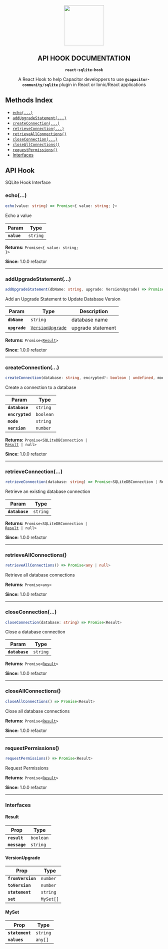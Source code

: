 <p align="center"><br><img src="https://user-images.githubusercontent.com/236501/85893648-1c92e880-b7a8-11ea-926d-95355b8175c7.png" width="128" height="128" /></p>
<h2 align="center">API HOOK DOCUMENTATION</h2>
<p align="center"><strong><code>react-sqlite-hook</code></strong></p>
<p align="center">
  A React Hook to help Capacitor developpers to use <strong><code>@capacitor-community/sqlite</code></strong> plugin in React or Ionic/React applications</p>


## Methods Index

<docgen-index>

* [`echo(...)`](#echo)
* [`addUpgradeStatement(...)`](#addupgradestatement)
* [`createConnection(...)`](#createconnection)
* [`retrieveConnection(...)`](#retrieveconnection)
* [`retrieveAllConnections()`](#retrieveallconnections)
* [`closeConnection(...)`](#closeconnection)
* [`closeAllConnections()`](#closeallconnections)
* [`requestPermissions()`](#requestpermissions)
* [Interfaces](#interfaces)

</docgen-index>

## API Hook

<docgen-api class="custom-css">
<!--Update the source file JSDoc comments and rerun docgen to update the docs below-->

SQLite Hook Interface

### echo(...)

```typescript
echo(value: string) => Promise<{ value: string; }>
```

Echo a value

| Param       | Type                |
| ----------- | ------------------- |
| **`value`** | <code>string</code> |

**Returns:** <code>Promise&lt;{ value: string; }&gt;</code>

**Since:** 1.0.0 refactor

--------------------


### addUpgradeStatement(...)

```typescript
addUpgradeStatement(dbName: string, upgrade: VersionUpgrade) => Promise<Result>
```

Add an Upgrade Statement to Update Database Version

| Param         | Type                                                      | Description       |
| ------------- | --------------------------------------------------------- | ----------------- |
| **`dbName`**  | <code>string</code>                                       | database name     |
| **`upgrade`** | <code><a href="#versionupgrade">VersionUpgrade</a></code> | upgrade statement |

**Returns:** <code>Promise&lt;<a href="#result">Result</a>&gt;</code>

**Since:** 1.0.0 refactor

--------------------


### createConnection(...)

```typescript
createConnection(database: string, encrypted?: boolean | undefined, mode?: string | undefined, version?: number | undefined) => Promise<SQLiteDBConnection | Result | null>
```

Create a connection to a database

| Param           | Type                 |
| --------------- | -------------------- |
| **`database`**  | <code>string</code>  |
| **`encrypted`** | <code>boolean</code> |
| **`mode`**      | <code>string</code>  |
| **`version`**   | <code>number</code>  |

**Returns:** <code>Promise&lt;SQLiteDBConnection | <a href="#result">Result</a> | null&gt;</code>

**Since:** 1.0.0 refactor

--------------------


### retrieveConnection(...)

```typescript
retrieveConnection(database: string) => Promise<SQLiteDBConnection | Result | null>
```

Retrieve an existing database connection

| Param          | Type                |
| -------------- | ------------------- |
| **`database`** | <code>string</code> |

**Returns:** <code>Promise&lt;SQLiteDBConnection | <a href="#result">Result</a> | null&gt;</code>

**Since:** 1.0.0 refactor

--------------------


### retrieveAllConnections()

```typescript
retrieveAllConnections() => Promise<any | null>
```

Retrieve all database connections

**Returns:** <code>Promise&lt;any&gt;</code>

**Since:** 1.0.0 refactor

--------------------


### closeConnection(...)

```typescript
closeConnection(database: string) => Promise<Result>
```

Close a database connection

| Param          | Type                |
| -------------- | ------------------- |
| **`database`** | <code>string</code> |

**Returns:** <code>Promise&lt;<a href="#result">Result</a>&gt;</code>

**Since:** 1.0.0 refactor

--------------------


### closeAllConnections()

```typescript
closeAllConnections() => Promise<Result>
```

Close all database connections

**Returns:** <code>Promise&lt;<a href="#result">Result</a>&gt;</code>

**Since:** 1.0.0 refactor

--------------------


### requestPermissions()

```typescript
requestPermissions() => Promise<Result>
```

Request Permissions

**Returns:** <code>Promise&lt;<a href="#result">Result</a>&gt;</code>

**Since:** 1.0.0 refactor

--------------------


### Interfaces


#### Result

| Prop          | Type                 |
| ------------- | -------------------- |
| **`result`**  | <code>boolean</code> |
| **`message`** | <code>string</code>  |


#### VersionUpgrade

| Prop              | Type                 |
| ----------------- | -------------------- |
| **`fromVersion`** | <code>number</code>  |
| **`toVersion`**   | <code>number</code>  |
| **`statement`**   | <code>string</code>  |
| **`set`**         | <code>MySet[]</code> |


#### MySet

| Prop            | Type                |
| --------------- | ------------------- |
| **`statement`** | <code>string</code> |
| **`values`**    | <code>any[]</code>  |

</docgen-api>

